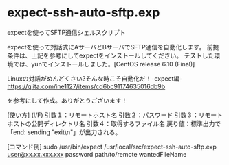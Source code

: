 # expect-ssh-auto-sftp.exp
expectを使ってSFTP通信シェルスクリプト

expectを使って対話式にAサーバとBサーバでSFTP通信を自動化します。
前提条件は、上記を参考にしてexpectをインストールしてください。
テストした環境では、yunでインストールしました。[CentOS release 6.10 (Final)]

Linuxの対話がめんどくさい?そんな時こそ自動化だ！-expect編-
https://qiita.com/ine1127/items/cd6bc91174635016db9b

を参考にして作成。ありがとうございます！

[使い方]
(I/F)
引数１：リモートホスト名
引数２：パスワード
引数３：リモートホストの公開ディレクトリ名
引数４：取得するファイル名
戻り値：標準出力で「end: sending "exit\n"」が出力される。

[コマンド例]
sudo /usr/bin/expect /usr/local/src/expect-ssh-auto-sftp.exp user@xx.xx.xxx.xxx password path/to/remote wantedFileName
